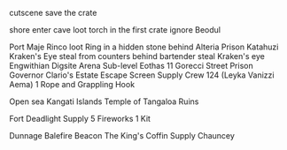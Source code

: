 cutscene
    save the crate

shore
    enter cave
        loot torch in the first crate 
        ignore Beodul

Port Maje
    Rinco
    loot Ring in a hidden stone behind Alteria
    Prison
    Katahuzi
    Kraken's Eye
        steal from counters behind bartender
        steal Kraken's eye
    Engwithian Digsite
    Arena Sub-level
        Eothas 11
    Gorecci Street
    Prison
    Governor Clario's Estate
    Escape Screen
        Supply
            Crew 124 (Leyka Vanizzi Aema)
            1 Rope and Grappling Hook

Open sea
    Kangati Islands
        Temple of Tangaloa Ruins

Fort Deadlight
    Supply
        5 Fireworks
        1 Kit

Dunnage
    Balefire Beacon
    The King's Coffin
    Supply
        Chauncey